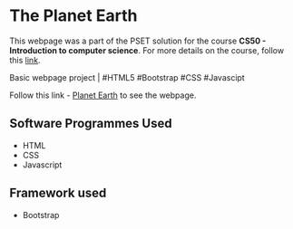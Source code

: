 # The Planet Earth

This webpage was a part of the PSET solution for the course **CS50 - Introduction to computer science**. For more details on the course, follow this [link](https://cs50.harvard.edu/x/2021/).

Basic webpage project | #HTML5 #Bootstrap #CSS #Javascipt

Follow this link - [Planet Earth](https://ahmed-arafaath.github.io/) to see the webpage.

## Software Programmes Used ##
  * HTML
  * CSS
  * Javascript
 
 ## Framework used ##
  * Bootstrap
